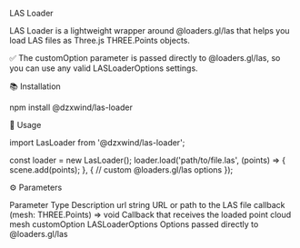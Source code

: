LAS Loader

LAS Loader is a lightweight wrapper around @loaders.gl/las that helps you load LAS files as Three.js THREE.Points objects.

✅ The customOption parameter is passed directly to @loaders.gl/las, so you can use any valid LASLoaderOptions settings.

📚 Installation

npm install @dzxwind/las-loader

🚀 Usage

import LasLoader from '@dzxwind/las-loader';

const loader = new LasLoader();
loader.load('path/to/file.las', (points) => {
    scene.add(points);
}, {
    // custom @loaders.gl/las options
});

⚙️ Parameters

Parameter	Type	Description
url	string	URL or path to the LAS file
callback	(mesh: THREE.Points) => void	Callback that receives the loaded point cloud mesh
customOption	LASLoaderOptions	Options passed directly to @loaders.gl/las


